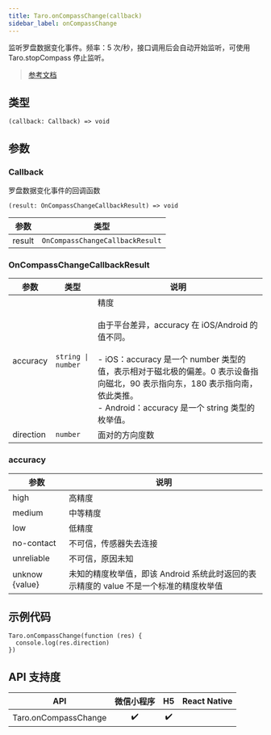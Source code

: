 ```yaml
---
title: Taro.onCompassChange(callback)
sidebar_label: onCompassChange
---
```


监听罗盘数据变化事件。频率：5 次/秒，接口调用后会自动开始监听，可使用 Taro.stopCompass 停止监听。

> [参考文档](https://developers.weixin.qq.com/miniprogram/dev/api/device/compass/wx.onCompassChange.html)

## 类型

```tsx
(callback: Callback) => void
```

## 参数

### Callback

罗盘数据变化事件的回调函数

```tsx
(result: OnCompassChangeCallbackResult) => void
```

<table>
  <thead>
    <tr>
      <th>参数</th>
      <th>类型</th>
    </tr>
  </thead>
  <tbody>
    <tr>
      <td>result</td>
      <td><code>OnCompassChangeCallbackResult</code></td>
    </tr>
  </tbody>
</table>

### OnCompassChangeCallbackResult

<table>
  <thead>
    <tr>
      <th>参数</th>
      <th>类型</th>
      <th>说明</th>
    </tr>
  </thead>
  <tbody>
    <tr>
      <td>accuracy</td>
      <td><code>string | number</code></td>
      <td>精度<br /><br />由于平台差异，accuracy 在 iOS/Android 的值不同。<br /><br />- iOS：accuracy 是一个 number 类型的值，表示相对于磁北极的偏差。0 表示设备指向磁北，90 表示指向东，180 表示指向南，依此类推。<br />- Android：accuracy 是一个 string 类型的枚举值。</td>
    </tr>
    <tr>
      <td>direction</td>
      <td><code>number</code></td>
      <td>面对的方向度数</td>
    </tr>
  </tbody>
</table>

### accuracy

<table>
  <thead>
    <tr>
      <th>参数</th>
      <th>说明</th>
    </tr>
  </thead>
  <tbody>
    <tr>
      <td>high</td>
      <td>高精度</td>
    </tr>
    <tr>
      <td>medium</td>
      <td>中等精度</td>
    </tr>
    <tr>
      <td>low</td>
      <td>低精度</td>
    </tr>
    <tr>
      <td>no-contact</td>
      <td>不可信，传感器失去连接</td>
    </tr>
    <tr>
      <td>unreliable</td>
      <td>不可信，原因未知</td>
    </tr>
    <tr>
      <td>unknow &lcub;value&rcub;</td>
      <td>未知的精度枚举值，即该 Android 系统此时返回的表示精度的 value 不是一个标准的精度枚举值</td>
    </tr>
  </tbody>
</table>

## 示例代码

```tsx
Taro.onCompassChange(function (res) {
  console.log(res.direction)
})
```

## API 支持度

| API | 微信小程序 | H5 | React Native |
| :---: | :---: | :---: | :---: |
| Taro.onCompassChange | ✔️ | ✔️ |  |
